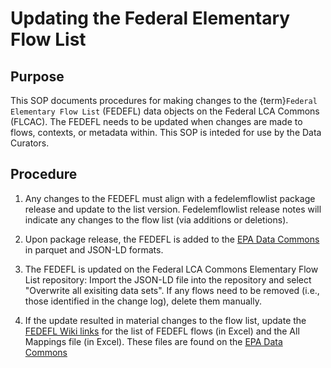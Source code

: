 # Updating the Federal Elementary Flow List

## Purpose

This SOP documents procedures for making changes to the {term}`Federal Elementary Flow List` (FEDEFL) data objects on the Federal LCA Commons (FLCAC). 
The FEDEFL needs to be updated when changes are made to flows, contexts, or metadata within.
This SOP is inteded for use by the Data Curators.

## Procedure

1. Any changes to the FEDEFL must align with a fedelemflowlist package release and update to the list version.
Fedelemflowlist release notes will indicate any changes to the flow list (via additions or deletions).

2. Upon package release, the FEDEFL is added to the [EPA Data Commons](https://dmap-data-commons-ord.s3.amazonaws.com/index.html?prefix=#fedelemflowlist/) in parquet and JSON-LD formats.

3. The FEDEFL is updated on the Federal LCA Commons Elementary Flow List repository:
Import the JSON-LD file into the repository and select "Overwrite all exisiting data sets".
If any flows need to be removed (i.e., those identified in the change log), delete them manually.

4. If the update resulted in material changes to the flow list, update the [FEDEFL Wiki links](https://github.com/USEPA/fedelemflowlist/wiki/Getting-Started-with-FEDEFL#resources-for-mapping) for the list of FEDEFL flows (in Excel) and the All Mappings file (in Excel).
These files are found on the [EPA Data Commons](https://dmap-data-commons-ord.s3.amazonaws.com/index.html?prefix=#fedelemflowlist/)
